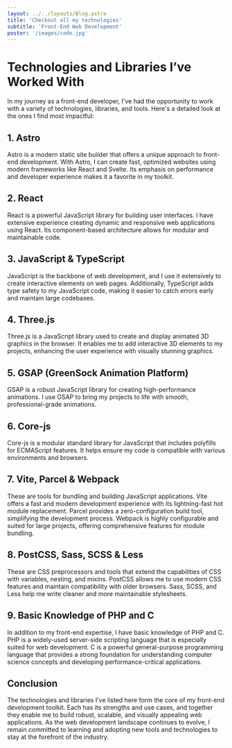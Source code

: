 ```yaml
---
layout: ../../layouts/Blog.astro
title: 'Checkout all my technologies'
subtitle: 'Front-End Web Development'
poster: '/images/code.jpg'
---
```


# Technologies and Libraries I’ve Worked With

In my journey as a front-end developer, I've had the opportunity to work with a variety of technologies, libraries, and tools. Here's a detailed look at the ones I find most impactful:

## 1. **Astro**

Astro is a modern static site builder that offers a unique approach to front-end development. With Astro, I can create fast, optimized websites using modern frameworks like React and Svelte. Its emphasis on performance and developer experience makes it a favorite in my toolkit.

## 2. **React**

React is a powerful JavaScript library for building user interfaces. I have extensive experience creating dynamic and responsive web applications using React. Its component-based architecture allows for modular and maintainable code.

## 3. **JavaScript & TypeScript**

JavaScript is the backbone of web development, and I use it extensively to create interactive elements on web pages. Additionally, TypeScript adds type safety to my JavaScript code, making it easier to catch errors early and maintain large codebases.

## 4. **Three.js**

Three.js is a JavaScript library used to create and display animated 3D graphics in the browser. It enables me to add interactive 3D elements to my projects, enhancing the user experience with visually stunning graphics.

## 5. **GSAP (GreenSock Animation Platform)**

GSAP is a robust JavaScript library for creating high-performance animations. I use GSAP to bring my projects to life with smooth, professional-grade animations.

## 6. **Core-js**

Core-js is a modular standard library for JavaScript that includes polyfills for ECMAScript features. It helps ensure my code is compatible with various environments and browsers.

## 7. **Vite, Parcel & Webpack**

These are tools for bundling and building JavaScript applications. Vite offers a fast and modern development experience with its lightning-fast hot module replacement. Parcel provides a zero-configuration build tool, simplifying the development process. Webpack is highly configurable and suited for large projects, offering comprehensive features for module bundling.

## 8. **PostCSS, Sass, SCSS & Less**

These are CSS preprocessors and tools that extend the capabilities of CSS with variables, nesting, and mixins. PostCSS allows me to use modern CSS features and maintain compatibility with older browsers. Sass, SCSS, and Less help me write cleaner and more maintainable stylesheets.

## 9. **Basic Knowledge of PHP and C**

In addition to my front-end expertise, I have basic knowledge of PHP and C. PHP is a widely-used server-side scripting language that is especially suited for web development. C is a powerful general-purpose programming language that provides a strong foundation for understanding computer science concepts and developing performance-critical applications.

## Conclusion

The technologies and libraries I've listed here form the core of my front-end development toolkit. Each has its strengths and use cases, and together they enable me to build robust, scalable, and visually appealing web applications. As the web development landscape continues to evolve, I remain committed to learning and adopting new tools and technologies to stay at the forefront of the industry.
